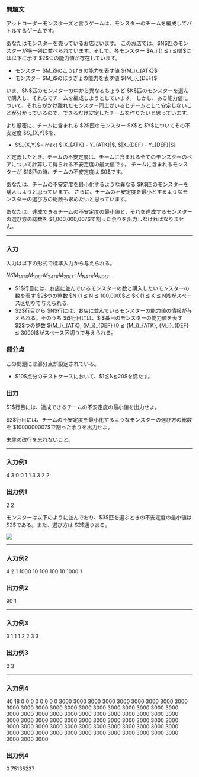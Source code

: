 
<div>

<div>

<div>

<section>

### **問題文**

<p>
アットコーダーモンスターズと言うゲームは、モンスターのチームを編成してバトルするゲームです。
</p>

<p>
あなたはモンスターを売っているお店にいます。
このお店では、$N$匹のモンスターが横一列に並べられています。そして、各モンスター $A_i (1 ≦ i ≦N)$には以下に示す $2$つの能力値が存在しています。
</p>

<ul>

<li>
モンスター $M_i$のこうげきの能力を表す値 ${M_i}_{ATK}$
</li>

<li>
モンスター $M_i$のぼうぎょの能力を表す値 ${M_i}_{DEF}$
</li>

</ul>

<p>
いま、$N$匹のモンスターの中から異なるちょうど $K$匹のモンスターを選んで購入し、それらでチームを編成しようとしています。
しかし、ある能力値について、それらがかけ離れたモンスター同士がいるとチームとして安定しないことが分かっているので、できるだけ安定したチームを作りたいと思っています。
</p>

<p>
より厳密に、チームに含まれる $2$匹のモンスター $X$と $Y$についてその不安定度 $S_{X,Y}$を、
</p>

<ul>

<li>
$S_{X,Y}$= max{ $|X_{ATK} - Y_{ATK}|$, $|X_{DEF} - Y_{DEF}|$}
</li>

</ul>

<p>
と定義したとき、チームの不安定度は、チームに含まれる全てのモンスターのペアについて計算して得られる不安定度の最大値です。
チームに含まれるモンスターが $1$匹の時、チームの不安定度は $0$です。
</p>

<p>
あなたは、チームの不安定度を最小化するような異なる $K$匹のモンスターを購入しようと思っています。
さらに、チームの不安定度を最小とするようなモンスターの選び方の総数も求めたいと思っています。
</p>

<p>
あなたは、達成できるチームの不安定度の最小値と、それを達成するモンスターの選び方の総数を $1,000,000,007$で割った余りを出力しなければなりません。
</p>

</section>

</div>

---

<div>

<div>

<section>

### **入力**

<p>
入力は以下の形式で標準入力から与えられる。
</p>

<div>

$N$$K$${M_1}_{ATK}$${M_1}_{DEF}$${M_2}_{ATK}$${M_2}_{DEF}$:
${M_N}_{ATK}$${M_N}_{DEF}$
</div>

<ul>

<li>
$1$行目には、お店に並んでいるモンスターの数と購入したいモンスターの数を表す $2$つの整数 $N (1 ≦ N ≦ 100,000)$と $K (1 ≦ K ≦ N)$がスペース区切りで与えられる.
</li>

<li>
$2$行目から $N$行には、お店に並んでいるモンスターの能力値の情報が与えられる。そのうち $i$行目には、$i$番目のモンスターの能力値を表す $2$つの整数 ${M_i}_{ATK}, {M_i}_{DEF} (0 ≦ {M_i}_{ATK}, {M_i}_{DEF} ≦ 3000)$がスペース区切りで与えられる。
</li>

</ul>

</section>

</div>

<div>

<section>

### **部分点**

<p>
この問題には部分点が設定されている。
</p>

<ul>

<li>
$10$点分のテストケースにおいて、$1≦N≦20$を満たす。
</li>

</ul>

</section>

</div>

<div>

<section>

### **出力**

<p>
$1$行目には、達成できるチームの不安定度の最小値を出力せよ。
</p>

<p>
$2$行目には、チームの不安定度を最小化するようなモンスターの選び方の総数を $1000000007$で割った余りを出力せよ。
</p>

<p>
末尾の改行を忘れないこと。
</p>

</section>

</div>

</div>

---

<div>

<section>

### **入力例1**

<div>

4 3
0 0
1 1
3 3
2 2

</div>

</section>

</div>

<div>

<section>

### **出力例1**

<div>

2
2

</div>

<p>
モンスターは以下のように並んでおり、$3$匹を選ぶときの不安定度の最小値は $2$である。また、選び方は $2$通りある。
</p>

<p>

</p>

<div>

<img src="http://arc032.contest.atcoder.jp/img/arc/032/D_sample1.png">

</img>

</div>

<p>

</p>

</section>

</div>

---

<div>

<section>

### **入力例2**

<div>

4 2
1 1000
10 100
100 10
1000 1

</div>

</section>

</div>

<div>

<section>

### **出力例2**

<div>

90
1

</div>

</section>

</div>

---

<div>

<section>

### **入力例3**

<div>

3 1
1 1
2 2
3 3

</div>

</section>

</div>

<div>

<section>

### **出力例3**

<div>

0
3

</div>

</section>

</div>

---

<div>

<section>

### **入力例4**

<div>

40 18
0 0
0 0
0 0
0 0
3000 3000
3000 3000
3000 3000
3000 3000
3000 3000
3000 3000
3000 3000
3000 3000
3000 3000
3000 3000
3000 3000
3000 3000
3000 3000
3000 3000
3000 3000
3000 3000
3000 3000
3000 3000
3000 3000
3000 3000
3000 3000
3000 3000
3000 3000
3000 3000
3000 3000
3000 3000
3000 3000
3000 3000
3000 3000
3000 3000
3000 3000
3000 3000
3000 3000
3000 3000
3000 3000
3000 3000

</div>

</section>

</div>

<div>

<section>

### **出力例4**

<div>

0
75135237

</div>

</section>

</div>

</div>

</div>

